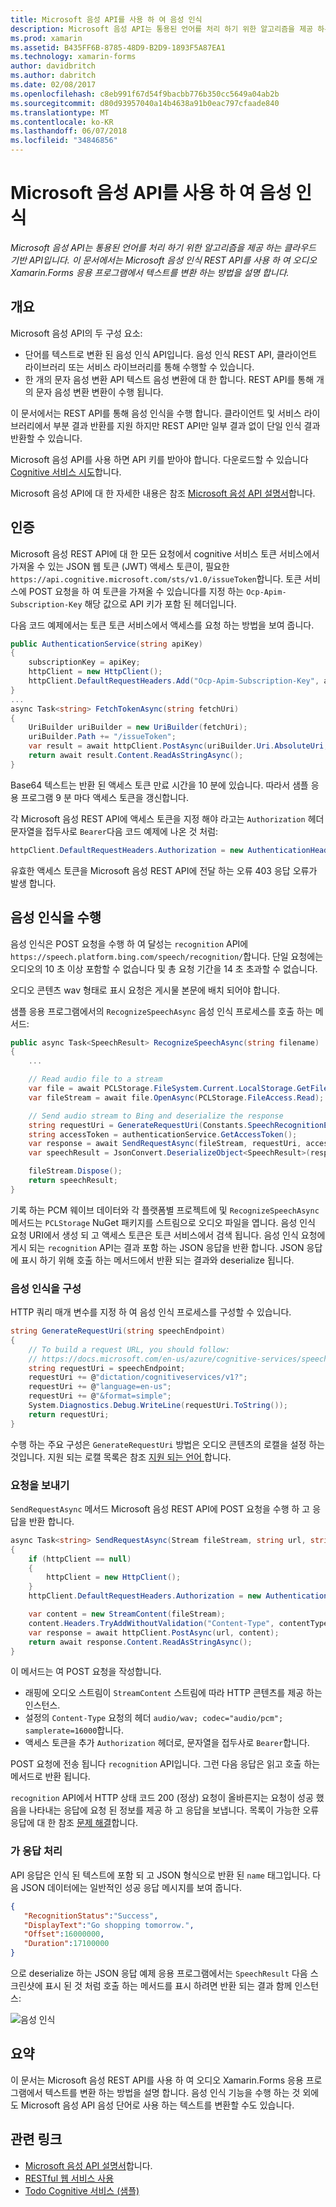 ```yaml
---
title: Microsoft 음성 API를 사용 하 여 음성 인식
description: Microsoft 음성 API는 통용된 언어를 처리 하기 위한 알고리즘을 제공 하는 클라우드 기반 API입니다. 이 문서에서는 Microsoft 음성 인식 REST API를 사용 하 여 오디오 Xamarin.Forms 응용 프로그램에서 텍스트를 변환 하는 방법을 설명 합니다.
ms.prod: xamarin
ms.assetid: B435FF6B-8785-48D9-B2D9-1893F5A87EA1
ms.technology: xamarin-forms
author: davidbritch
ms.author: dabritch
ms.date: 02/08/2017
ms.openlocfilehash: c8eb991f67d54f9bacbb776b350cc5649a04ab2b
ms.sourcegitcommit: d80d93957040a14b4638a91b0eac797cfaade840
ms.translationtype: MT
ms.contentlocale: ko-KR
ms.lasthandoff: 06/07/2018
ms.locfileid: "34846856"
---
```

# <a name="speech-recognition-using-the-microsoft-speech-api"></a>Microsoft 음성 API를 사용 하 여 음성 인식

_Microsoft 음성 API는 통용된 언어를 처리 하기 위한 알고리즘을 제공 하는 클라우드 기반 API입니다. 이 문서에서는 Microsoft 음성 인식 REST API를 사용 하 여 오디오 Xamarin.Forms 응용 프로그램에서 텍스트를 변환 하는 방법을 설명 합니다._

## <a name="overview"></a>개요

Microsoft 음성 API의 두 구성 요소:

- 단어를 텍스트로 변환 된 음성 인식 API입니다. 음성 인식 REST API, 클라이언트 라이브러리 또는 서비스 라이브러리를 통해 수행할 수 있습니다.
- 한 개의 문자 음성 변환 API 텍스트 음성 변환에 대 한 합니다. REST API를 통해 개의 문자 음성 변환 변환이 수행 됩니다.

이 문서에서는 REST API를 통해 음성 인식을 수행 합니다. 클라이언트 및 서비스 라이브러리에서 부분 결과 반환를 지원 하지만 REST API만 일부 결과 없이 단일 인식 결과 반환할 수 있습니다.

Microsoft 음성 API를 사용 하면 API 키를 받아야 합니다. 다운로드할 수 있습니다 [Cognitive 서비스 시도](https://azure.microsoft.com/try/cognitive-services/)합니다.

Microsoft 음성 API에 대 한 자세한 내용은 참조 [Microsoft 음성 API 설명서](/azure/cognitive-services/speech/home/)합니다.

## <a name="authentication"></a>인증

Microsoft 음성 REST API에 대 한 모든 요청에서 cognitive 서비스 토큰 서비스에서 가져올 수 있는 JSON 웹 토큰 (JWT) 액세스 토큰이, 필요한 `https://api.cognitive.microsoft.com/sts/v1.0/issueToken`합니다. 토큰 서비스에 POST 요청을 하 여 토큰을 가져올 수 있습니다를 지정 하는 `Ocp-Apim-Subscription-Key` 해당 값으로 API 키가 포함 된 헤더입니다.

다음 코드 예제에서는 토큰 토큰 서비스에서 액세스를 요청 하는 방법을 보여 줍니다.

```csharp
public AuthenticationService(string apiKey)
{
    subscriptionKey = apiKey;
    httpClient = new HttpClient();
    httpClient.DefaultRequestHeaders.Add("Ocp-Apim-Subscription-Key", apiKey);
}
...
async Task<string> FetchTokenAsync(string fetchUri)
{
    UriBuilder uriBuilder = new UriBuilder(fetchUri);
    uriBuilder.Path += "/issueToken";
    var result = await httpClient.PostAsync(uriBuilder.Uri.AbsoluteUri, null);
    return await result.Content.ReadAsStringAsync();
}
```

Base64 텍스트는 반환 된 액세스 토큰 만료 시간을 10 분에 있습니다. 따라서 샘플 응용 프로그램 9 분 마다 액세스 토큰을 갱신합니다.

각 Microsoft 음성 REST API에 액세스 토큰을 지정 해야 라고는 `Authorization` 헤더 문자열을 접두사로 `Bearer`다음 코드 예제에 나온 것 처럼:

```csharp
httpClient.DefaultRequestHeaders.Authorization = new AuthenticationHeaderValue("Bearer", bearerToken);
```

유효한 액세스 토큰을 Microsoft 음성 REST API에 전달 하는 오류 403 응답 오류가 발생 합니다.

## <a name="performing-speech-recognition"></a>음성 인식을 수행

음성 인식은 POST 요청을 수행 하 여 달성는 `recognition` API에 `https://speech.platform.bing.com/speech/recognition/`합니다. 단일 요청에는 오디오의 10 초 이상 포함할 수 없습니다 및 총 요청 기간을 14 초 초과할 수 없습니다.

오디오 콘텐츠 wav 형태로 표시 요청은 게시물 본문에 배치 되어야 합니다.

샘플 응용 프로그램에서의 `RecognizeSpeechAsync` 음성 인식 프로세스를 호출 하는 메서드:

```csharp
public async Task<SpeechResult> RecognizeSpeechAsync(string filename)
{
    ...

    // Read audio file to a stream
    var file = await PCLStorage.FileSystem.Current.LocalStorage.GetFileAsync(filename);
    var fileStream = await file.OpenAsync(PCLStorage.FileAccess.Read);

    // Send audio stream to Bing and deserialize the response
    string requestUri = GenerateRequestUri(Constants.SpeechRecognitionEndpoint);
    string accessToken = authenticationService.GetAccessToken();
    var response = await SendRequestAsync(fileStream, requestUri, accessToken, Constants.AudioContentType);
    var speechResult = JsonConvert.DeserializeObject<SpeechResult>(response);

    fileStream.Dispose();
    return speechResult;
}
```

기록 하는 PCM 웨이브 데이터와 각 플랫폼별 프로젝트에 및 `RecognizeSpeechAsync` 메서드는 `PCLStorage` NuGet 패키지를 스트림으로 오디오 파일을 엽니다. 음성 인식 요청 URI에서 생성 되 고 액세스 토큰은 토큰 서비스에서 검색 됩니다. 음성 인식 요청에 게시 되는 `recognition` API는 결과 포함 하는 JSON 응답을 반환 합니다. JSON 응답에 표시 하기 위해 호출 하는 메서드에서 반환 되는 결과와 deserialize 됩니다.

### <a name="configuring-speech-recognition"></a>음성 인식을 구성

HTTP 쿼리 매개 변수를 지정 하 여 음성 인식 프로세스를 구성할 수 있습니다.

```csharp
string GenerateRequestUri(string speechEndpoint)
{
    // To build a request URL, you should follow:
    // https://docs.microsoft.com/en-us/azure/cognitive-services/speech/getstarted/getstartedrest
    string requestUri = speechEndpoint;
    requestUri += @"dictation/cognitiveservices/v1?";
    requestUri += @"language=en-us";
    requestUri += @"&format=simple";
    System.Diagnostics.Debug.WriteLine(requestUri.ToString());
    return requestUri;
}
```

수행 하는 주요 구성은 `GenerateRequestUri` 방법은 오디오 콘텐츠의 로캘을 설정 하는 것입니다. 지원 되는 로캘 목록은 참조 [지원 되는 언어 ](/azure/cognitive-services/speech/api-reference-rest/supportedlanguages/)합니다.

### <a name="sending-the-request"></a>요청을 보내기

`SendRequestAsync` 메서드 Microsoft 음성 REST API에 POST 요청을 수행 하 고 응답을 반환 합니다.

```csharp
async Task<string> SendRequestAsync(Stream fileStream, string url, string bearerToken, string contentType)
{
    if (httpClient == null)
    {
        httpClient = new HttpClient();
    }
    httpClient.DefaultRequestHeaders.Authorization = new AuthenticationHeaderValue("Bearer", bearerToken);

    var content = new StreamContent(fileStream);
    content.Headers.TryAddWithoutValidation("Content-Type", contentType);
    var response = await httpClient.PostAsync(url, content);
    return await response.Content.ReadAsStringAsync();
}
```

이 메서드는 여 POST 요청을 작성합니다.

- 래핑에 오디오 스트림이 `StreamContent` 스트림에 따라 HTTP 콘텐츠를 제공 하는 인스턴스.
- 설정의 `Content-Type` 요청의 헤더 `audio/wav; codec="audio/pcm"; samplerate=16000`합니다.
- 액세스 토큰을 추가 `Authorization` 헤더로, 문자열을 접두사로 `Bearer`합니다.

POST 요청에 전송 됩니다 `recognition` API입니다. 그런 다음 응답은 읽고 호출 하는 메서드로 반환 됩니다.

`recognition` API에서 HTTP 상태 코드 200 (정상) 요청이 올바른지는 요청이 성공 했음을 나타내는 응답에 요청 된 정보를 제공 하 고 응답을 보냅니다. 목록이 가능한 오류 응답에 대 한 참조 [문제 해결](/azure/cognitive-services/speech/troubleshooting)합니다.

### <a name="processing-the-response"></a>가 응답 처리

API 응답은 인식 된 텍스트에 포함 되 고 JSON 형식으로 반환 된 `name` 태그입니다. 다음 JSON 데이터에는 일반적인 성공 응답 메시지를 보여 줍니다.

```json
{  
   "RecognitionStatus":"Success",
   "DisplayText":"Go shopping tomorrow.",
   "Offset":16000000,
   "Duration":17100000
}
```

으로 deserialize 하는 JSON 응답 예제 응용 프로그램에서는 `SpeechResult` 다음 스크린샷에 표시 된 것 처럼 호출 하는 메서드를 표시 하려면 반환 되는 결과 함께 인스턴스:

![](speech-recognition-images/speech-recognition.png "음성 인식")

## <a name="summary"></a>요약

이 문서는 Microsoft 음성 REST API를 사용 하 여 오디오 Xamarin.Forms 응용 프로그램에서 텍스트를 변환 하는 방법을 설명 합니다. 음성 인식 기능을 수행 하는 것 외에도 Microsoft 음성 API 음성 단어로 사용 하는 텍스트를 변환할 수도 있습니다.

## <a name="related-links"></a>관련 링크

- [Microsoft 음성 API 설명서](/azure/cognitive-services/speech/home/)합니다.
- [RESTful 웹 서비스 사용](~/xamarin-forms/data-cloud/consuming/rest.md)
- [Todo Cognitive 서비스 (샘플)](https://developer.xamarin.com/samples/xamarin-forms/WebServices/TodoCognitiveServices/)
